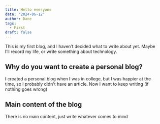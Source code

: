 ```yaml
---
title: Hello everyone
date: '2024-06-12'
author: Dane
tags:
  - First
draft: false
---
```


This is my first blog, and I haven’t decided what to write about yet. Maybe I’ll
record my life, or write something about technology.

<!--more-->

## Why do you want to create a personal blog?

I created a personal blog when I was in college, but I was happier at the time,
so I probably didn't have an article. Now I want to keep writing (if nothing
goes wrong)

## Main content of the blog

There is no main content, just write whatever comes to mind
